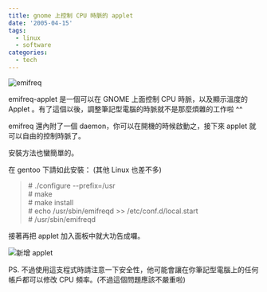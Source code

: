 ```yaml
---
title: gnome 上控制 CPU 時脈的 applet
date: '2005-04-15'
tags:
  - linux
  - software
categories:
  - tech
---
```

![emifreq](http://wshlab2.ee.kuas.edu.tw/~yurenju/albums/screenshot/emifreq_applet_0_18.png)  
  
emifreq-applet 是一個可以在 GNOME 上面控制 CPU 時脈，以及顯示溫度的 Applet 。有了這個以後，調整筆記型電腦的時脈就不是那麼煩雜的工作啦 ^^  
  
emifreq 還內附了一個 daemon，你可以在開機的時候啟動之，接下來 applet 就可以自由的控制時脈了。  
  
安裝方法也蠻簡單的。  
  
在 gentoo 下請如此安裝： (其他 Linux 也差不多)  

> \# ./configure --prefix=/usr  
> \# make  
> \# make install  
> \# echo /usr/sbin/emifreqd >> /etc/conf.d/local.start  
> \# /usr/sbin/emifreqd

  
  
接著再把 applet 加入面板中就大功告成囉。  
  
![新增 applet](http://wshlab2.ee.kuas.edu.tw/~yurenju/albums/screenshot/Screenshot_J_Top_Panel.png)  
  
PS. 不過使用這支程式時請注意一下安全性，他可能會讓在你筆記型電腦上的任何帳戶都可以修改 CPU 頻率。(不過這個問題應該不嚴重啦)